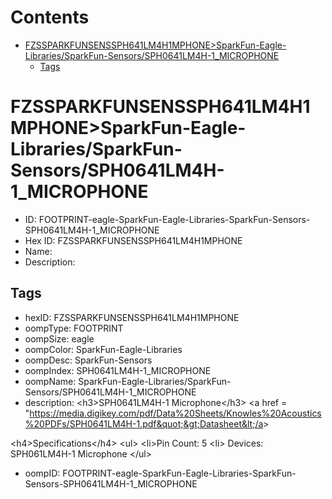 



Contents
========

* [FZSSPARKFUNSENSSPH641LM4H1MPHONE>SparkFun-Eagle-Libraries/SparkFun-Sensors/SPH0641LM4H-1_MICROPHONE](#fzssparkfunsenssph641lm4h1mphonesparkfun-eagle-librariessparkfun-sensorssph0641lm4h-1_microphone)
	* [Tags](#tags)

# FZSSPARKFUNSENSSPH641LM4H1MPHONE>SparkFun-Eagle-Libraries/SparkFun-Sensors/SPH0641LM4H-1_MICROPHONE

- ID: FOOTPRINT-eagle-SparkFun-Eagle-Libraries-SparkFun-Sensors-SPH0641LM4H-1_MICROPHONE
- Hex ID: FZSSPARKFUNSENSSPH641LM4H1MPHONE
- Name: 
- Description: 

## Tags

- hexID: FZSSPARKFUNSENSSPH641LM4H1MPHONE
- oompType: FOOTPRINT
- oompSize: eagle
- oompColor: SparkFun-Eagle-Libraries
- oompDesc: SparkFun-Sensors
- oompIndex: SPH0641LM4H-1_MICROPHONE
- oompName: SparkFun-Eagle-Libraries/SparkFun-Sensors/SPH0641LM4H-1_MICROPHONE
- description: &lt;h3&gt;SPH0641LM4H-1 Microphone&lt;/h3&gt;
&lt;a href = &quot;https://media.digikey.com/pdf/Data%20Sheets/Knowles%20Acoustics%20PDFs/SPH0641LM4H-1.pdf&quot;&gt;Datasheet&lt;/a&gt;

&lt;h4&gt;Specifications&lt;/h4&gt;
&lt;ul&gt;
&lt;li&gt;Pin Count: 5
&lt;li&gt; Devices: SPH061LM4H-1 Microphone
&lt;/ul&gt;
- oompID: FOOTPRINT-eagle-SparkFun-Eagle-Libraries-SparkFun-Sensors-SPH0641LM4H-1_MICROPHONE
